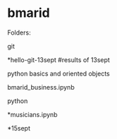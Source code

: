 # bmarid
Folders:

git

*hello-git-13sept #results of 13sept

python basics and oriented objects

bmarid_business.ipynb

python

*musicians.ipynb

*15sept
